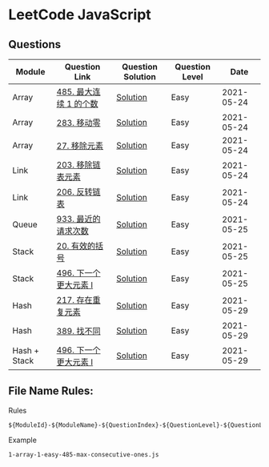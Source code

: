 # LeetCode JavaScript

## Questions

| Module       | Question Link                                                                      | Question Solution                                              | Question Level | Date       |
| ------------ | ---------------------------------------------------------------------------------- | -------------------------------------------------------------- | -------------- | ---------- |
| Array        | [485. 最大连续 1 的个数](https://leetcode-cn.com/problems/max-consecutive-ones/)   | [Solution](./1-array-1-easy-485-max-consecutive-ones.js)       | Easy           | 2021-05-24 |
| Array        | [283. 移动零](https://leetcode-cn.com/problems/move-zeroes/)                       | [Solution](./1-array-2-easy-283-move-zeroes.js)                | Easy           | 2021-05-24 |
| Array        | [27. 移除元素](https://leetcode-cn.com/problems/remove-element/)                   | [Solution](./1-array-3-easy-27-remove-element.js)              | Easy           | 2021-05-24 |
| Link         | [203. 移除链表元素](https://leetcode-cn.com/problems/remove-linked-list-elements/) | [Solution](./2-link-1-easy-203-remove-linked-list-elements.js) | Easy           | 2021-05-24 |
| Link         | [206. 反转链表](https://leetcode-cn.com/problems/reverse-linked-list/)             | [Solution](./2-link-2-easy-206-reverse-linked-list.js)         | Easy           | 2021-05-24 |
| Queue        | [933. 最近的请求次数](https://leetcode-cn.com/problems/number-of-recent-calls/)    | [Solution](./3-queue-1-933-easy-number-of-recent-calls.js)     | Easy           | 2021-05-25 |
| Stack        | [20. 有效的括号](https://leetcode-cn.com/problems/valid-parentheses/)              | [Solution](./4-stack-1-20-easy-valid-parentheses.js)           | Easy           | 2021-05-25 |
| Stack        | [496. 下一个更大元素 I](https://leetcode-cn.com/problems/next-greater-element-i/)  | [Solution](./4-stack-2-496-easy-next-greater-element-i.js)     | Easy           | 2021-05-25 |
| Hash         | [217. 存在重复元素](https://leetcode-cn.com/problems/contains-duplicate/)          | [Solution](./5-hash-1-217-contains-duplicate.js)               | Easy           | 2021-05-29 |
| Hash         | [389. 找不同](https://leetcode-cn.com/problems/find-the-difference/)               | [Solution](./5-hash-2-389-find-the-difference.js)              | Easy           | 2021-05-29 |
| Hash + Stack | [496. 下一个更大元素 I](https://leetcode-cn.com/problems/next-greater-element-i/)  | [Solution](./5-hash-3-496-easy-next-greater-element-i.js)      | Easy           | 2021-05-29 |

## File Name Rules:

Rules

```
${ModuleId}-${ModuleName}-${QuestionIndex}-${QuestionLevel}-${QuestionLeetCodeId}-${QuestionLeetCodeName}
```

Example

```
1-array-1-easy-485-max-consecutive-ones.js
```

